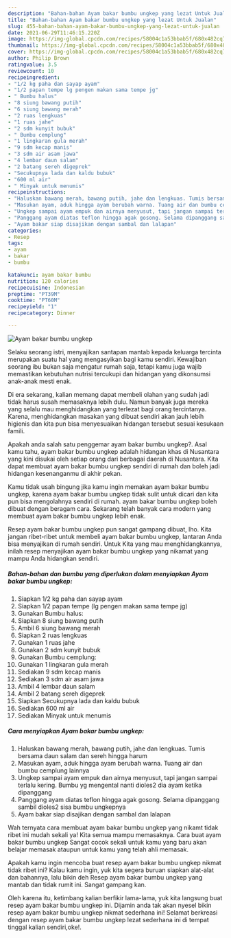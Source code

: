 ```yaml
---
description: "Bahan-bahan Ayam bakar bumbu ungkep yang lezat Untuk Jualan"
title: "Bahan-bahan Ayam bakar bumbu ungkep yang lezat Untuk Jualan"
slug: 455-bahan-bahan-ayam-bakar-bumbu-ungkep-yang-lezat-untuk-jualan
date: 2021-06-29T11:46:15.220Z
image: https://img-global.cpcdn.com/recipes/58004c1a53bbab5f/680x482cq70/ayam-bakar-bumbu-ungkep-foto-resep-utama.jpg
thumbnail: https://img-global.cpcdn.com/recipes/58004c1a53bbab5f/680x482cq70/ayam-bakar-bumbu-ungkep-foto-resep-utama.jpg
cover: https://img-global.cpcdn.com/recipes/58004c1a53bbab5f/680x482cq70/ayam-bakar-bumbu-ungkep-foto-resep-utama.jpg
author: Philip Brown
ratingvalue: 3.5
reviewcount: 10
recipeingredient:
- "1/2 kg paha dan sayap ayam"
- "1/2 papan tempe lg pengen makan sama tempe jg"
- " Bumbu halus"
- "8 siung bawang putih"
- "6 siung bawang merah"
- "2 ruas lengkuas"
- "1 ruas jahe"
- "2 sdm kunyit bubuk"
- " Bumbu cemplung"
- "1 lingkaran gula merah"
- "9 sdm kecap manis"
- "3 sdm air asam jawa"
- "4 lembar daun salam"
- "2 batang sereh digeprek"
- "Secukupnya lada dan kaldu bubuk"
- "600 ml air"
- " Minyak untuk menumis"
recipeinstructions:
- "Haluskan bawang merah, bawang putih, jahe dan lengkuas. Tumis bersama daun salam dan sereh hingga harum"
- "Masukan ayam, aduk hingga ayam berubah warna. Tuang air dan bumbu cemplung lainnya"
- "Ungkep sampai ayam empuk dan airnya menyusut, tapi jangan sampai terlalu kering. Bumbu yg mengental nanti dioles2 dia ayam ketika dipanggang"
- "Panggang ayam diatas teflon hingga agak gosong. Selama dipanggang sambil dioles2 sisa bumbu ungkepnya"
- "Ayam bakar siap disajikan dengan sambal dan lalapan"
categories:
- Resep
tags:
- ayam
- bakar
- bumbu

katakunci: ayam bakar bumbu 
nutrition: 120 calories
recipecuisine: Indonesian
preptime: "PT39M"
cooktime: "PT60M"
recipeyield: "1"
recipecategory: Dinner

---
```



![Ayam bakar bumbu ungkep](https://img-global.cpcdn.com/recipes/58004c1a53bbab5f/680x482cq70/ayam-bakar-bumbu-ungkep-foto-resep-utama.jpg)

Selaku seorang istri, menyajikan santapan mantab kepada keluarga tercinta merupakan suatu hal yang mengasyikan bagi kamu sendiri. Kewajiban seorang ibu bukan saja mengatur rumah saja, tetapi kamu juga wajib memastikan kebutuhan nutrisi tercukupi dan hidangan yang dikonsumsi anak-anak mesti enak.

Di era  sekarang, kalian memang dapat membeli olahan yang sudah jadi tidak harus susah memasaknya lebih dulu. Namun banyak juga mereka yang selalu mau menghidangkan yang terlezat bagi orang tercintanya. Karena, menghidangkan masakan yang dibuat sendiri akan jauh lebih higienis dan kita pun bisa menyesuaikan hidangan tersebut sesuai kesukaan famili. 



Apakah anda salah satu penggemar ayam bakar bumbu ungkep?. Asal kamu tahu, ayam bakar bumbu ungkep adalah hidangan khas di Nusantara yang kini disukai oleh setiap orang dari berbagai daerah di Nusantara. Kita dapat membuat ayam bakar bumbu ungkep sendiri di rumah dan boleh jadi hidangan kesenanganmu di akhir pekan.

Kamu tidak usah bingung jika kamu ingin memakan ayam bakar bumbu ungkep, karena ayam bakar bumbu ungkep tidak sulit untuk dicari dan kita pun bisa mengolahnya sendiri di rumah. ayam bakar bumbu ungkep boleh dibuat dengan beragam cara. Sekarang telah banyak cara modern yang membuat ayam bakar bumbu ungkep lebih enak.

Resep ayam bakar bumbu ungkep pun sangat gampang dibuat, lho. Kita jangan ribet-ribet untuk membeli ayam bakar bumbu ungkep, lantaran Anda bisa menyajikan di rumah sendiri. Untuk Kita yang mau menghidangkannya, inilah resep menyajikan ayam bakar bumbu ungkep yang nikamat yang mampu Anda hidangkan sendiri.

<!--inarticleads1-->

##### Bahan-bahan dan bumbu yang diperlukan dalam menyiapkan Ayam bakar bumbu ungkep:

1. Siapkan 1/2 kg paha dan sayap ayam
1. Siapkan 1/2 papan tempe (lg pengen makan sama tempe jg)
1. Gunakan  Bumbu halus:
1. Siapkan 8 siung bawang putih
1. Ambil 6 siung bawang merah
1. Siapkan 2 ruas lengkuas
1. Gunakan 1 ruas jahe
1. Gunakan 2 sdm kunyit bubuk
1. Gunakan  Bumbu cemplung:
1. Gunakan 1 lingkaran gula merah
1. Sediakan 9 sdm kecap manis
1. Sediakan 3 sdm air asam jawa
1. Ambil 4 lembar daun salam
1. Ambil 2 batang sereh digeprek
1. Siapkan Secukupnya lada dan kaldu bubuk
1. Sediakan 600 ml air
1. Sediakan  Minyak untuk menumis




<!--inarticleads2-->

##### Cara menyiapkan Ayam bakar bumbu ungkep:

1. Haluskan bawang merah, bawang putih, jahe dan lengkuas. Tumis bersama daun salam dan sereh hingga harum
1. Masukan ayam, aduk hingga ayam berubah warna. Tuang air dan bumbu cemplung lainnya
1. Ungkep sampai ayam empuk dan airnya menyusut, tapi jangan sampai terlalu kering. Bumbu yg mengental nanti dioles2 dia ayam ketika dipanggang
1. Panggang ayam diatas teflon hingga agak gosong. Selama dipanggang sambil dioles2 sisa bumbu ungkepnya
1. Ayam bakar siap disajikan dengan sambal dan lalapan




Wah ternyata cara membuat ayam bakar bumbu ungkep yang nikamt tidak ribet ini mudah sekali ya! Kita semua mampu memasaknya. Cara buat ayam bakar bumbu ungkep Sangat cocok sekali untuk kamu yang baru akan belajar memasak ataupun untuk kamu yang telah ahli memasak.

Apakah kamu ingin mencoba buat resep ayam bakar bumbu ungkep nikmat tidak ribet ini? Kalau kamu ingin, yuk kita segera buruan siapkan alat-alat dan bahannya, lalu bikin deh Resep ayam bakar bumbu ungkep yang mantab dan tidak rumit ini. Sangat gampang kan. 

Oleh karena itu, ketimbang kalian berfikir lama-lama, yuk kita langsung buat resep ayam bakar bumbu ungkep ini. Dijamin anda tak akan nyesel bikin resep ayam bakar bumbu ungkep nikmat sederhana ini! Selamat berkreasi dengan resep ayam bakar bumbu ungkep lezat sederhana ini di tempat tinggal kalian sendiri,oke!.

